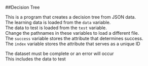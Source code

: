##Decision Tree

This is a program that creates a decision tree from JSON data.  
The learning data is loaded from the `data` variable.  
The data to test is loaded from the `test` variable.  
Change the pathnames in these variables to load a different file.  
The `success` variable stores the attribute that determines success.  
The `index` variable stores the attribute that serves as a unique ID  
  
The dataset must be complete or an error will occur  
This includes the data to test  